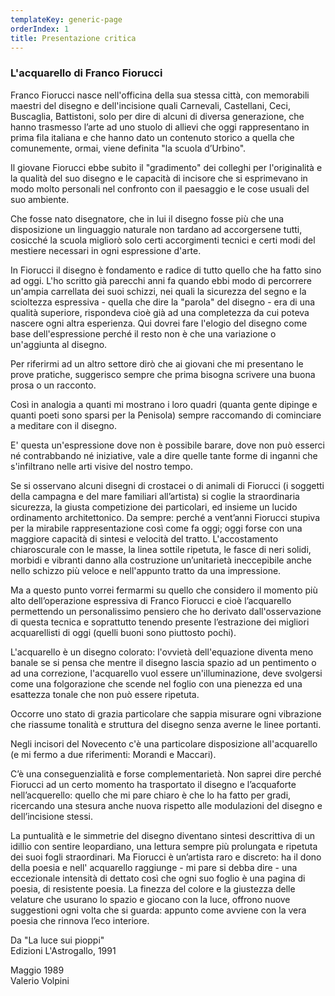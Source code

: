 ```yaml
---
templateKey: generic-page
orderIndex: 1
title: Presentazione critica
---
```

### L'acquarello di Franco Fiorucci

Franco Fiorucci nasce nell'officina della sua stessa città, con memorabili maestri del disegno e dell'incisione quali Carnevali, Castellani, Ceci, Buscaglia, Battistoni, solo per dire di alcuni di diversa generazione, che hanno trasmesso l’arte ad uno stuolo di allievi che oggi rappresentano in prima fila italiana e che hanno dato un contenuto storico a quella che comunemente, ormai, viene definita "la scuola d’Urbino".

Il giovane Fiorucci ebbe subito il "gradimento" dei colleghi per l'originalità e la qualità del suo disegno e le capacità di incisore che si esprimevano in modo molto personali nel confronto con il paesaggio e le cose usuali del suo ambiente.

Che fosse nato disegnatore, che in lui il disegno fosse più che una disposizione un linguaggio naturale non tardano ad accorgersene tutti, cosicché la scuola migliorò solo certi accorgimenti tecnici e certi modi del mestiere necessari in ogni espressione d'arte.

In Fiorucci il disegno è fondamento e radice di tutto quello che ha fatto sino ad oggi. L'ho scritto già parecchi anni fa quando ebbi modo di percorrere un'ampia carrellata dei suoi schizzi, nei quali la sicurezza del segno e la scioltezza espressiva - quella che dire la "parola" del disegno - era di una qualità superiore, rispondeva cioè già ad una completezza da cui poteva nascere ogni altra esperienza. Qui dovrei fare l'elogio del disegno come base dell'espressione perché il resto non è che una variazione o un'aggiunta al disegno.

Per riferirmi ad un altro settore dirò che ai giovani che mi presentano le prove pratiche, suggerisco sempre che prima bisogna scrivere una buona prosa o un racconto.

Così in analogia a quanti mi mostrano i loro quadri (quanta gente dipinge e quanti poeti sono sparsi per la Penisola) sempre raccomando di cominciare a meditare con il disegno.

E' questa un'espressione dove non è possibile barare, dove non può esserci né contrabbando né iniziative, vale a dire quelle tante forme di inganni che s'infiltrano nelle arti visive del nostro tempo.

Se si osservano alcuni disegni di crostacei o di animali di Fiorucci (i soggetti della campagna e del mare familiari all’artista) si coglie la straordinaria sicurezza, la giusta competizione dei particolari, ed insieme un lucido ordinamento architettonico. Da sempre: perché a vent’anni Fiorucci stupiva per la mirabile rappresentazione così come fa oggi; oggi forse con una maggiore capacità di sintesi e velocità del tratto. L'accostamento chiaroscurale con le masse, la linea sottile ripetuta, le fasce di neri solidi, morbidi e vibranti danno alla costruzione un’unitarietà ineccepibile anche nello schizzo più veloce e nell'appunto tratto da una impressione.

Ma a questo punto vorrei fermarmi su quello che considero il momento più alto dell’operazione espressiva di Franco Fiorucci e cioè l’acquarello permettendo un personalissimo pensiero che ho derivato dall'osservazione di questa tecnica e soprattutto tenendo presente l’estrazione dei migliori acquarellisti di oggi (quelli buoni sono piuttosto pochi).

L'acquarello è un disegno colorato: l'ovvietà dell'equazione diventa meno banale se si pensa che mentre il disegno lascia spazio ad un pentimento o ad una correzione, l'acquarello vuol essere un'illuminazione, deve svolgersi come una folgorazione che scende nel foglio con una pienezza ed una esattezza tonale che non può essere ripetuta.

Occorre uno stato di grazia particolare che sappia misurare ogni vibrazione che riassume tonalità e struttura del disegno senza averne le linee portanti.

Negli incisori del Novecento c'è una particolare disposizione all'acquarello (e mi fermo a due riferimenti: Morandi e Maccari).

C’è una conseguenzialità e forse complementarietà. Non saprei dire perché Fiorucci ad un certo momento ha trasportato il disegno e l’acquaforte nell’acquerello: quello che mi pare chiaro è che lo ha fatto per gradi, ricercando una stesura anche nuova rispetto alle modulazioni del disegno e dell’incisione stessi.

La puntualità e le simmetrie del disegno diventano sintesi descrittiva di un idillio con sentire leopardiano, una lettura sempre più prolungata e ripetuta dei suoi fogli straordinari. Ma Fiorucci è un’artista raro e discreto: ha il dono della poesia e nell' acquarello raggiunge - mi pare si debba dire - una eccezionale intensità di dettato così che ogni suo foglio è una pagina di poesia, di resistente poesia. La finezza del colore e la giustezza delle velature che usurano lo spazio e giocano con la luce, offrono nuove suggestioni ogni volta che si guarda: appunto come avviene con la vera poesia che rinnova l’eco interiore.

Da "La luce sui pioppi"\
Edizioni L'Astrogallo, 1991

Maggio 1989\
Valerio Volpini

